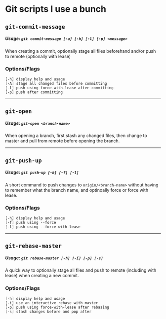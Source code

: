 # Git scripts I use a bunch

## `git-commit-message`
##### Usage:  `git commit-message [-a] [-h] [-l] [-p] <message>`

When creating a commit, optionally stage all files beforehand and/or push to remote (optionally with lease)

### Options/Flags
```
[-h] display help and usage
[-A] stage all changed files before committing
[-l] push using force-with-lease after committing
[-p] push after committing
```

---

## `git-open`
##### Usage:  `git-open <branch-name>`

When opening a branch, first stash any changed files, then change to master and pull from remote before opening the branch.

---

## `git-push-up`
##### Usage:  `git push-up [-h] [-f] [-l]`

A short command to push changes to `origin/<branch-name>` without having to remember what the branch name, and optinoally force or force with lease.

### Options/Flags
```
[-h] display help and usage
[-f] push using --force
[-l] push using --force-with-lease
```

---

## `git-rebase-master`
##### Usage:  `git rebase-master [-h] [-i] [-p] [-s]`

A quick way to optionally stage all files and push to remote (including with lease) when creating a new commit.

### Options/Flags
```
[-h] display help and usage
[-i] use an interactive rebase with master
[-p] push using force-with-lease after rebasing
[-s] stash changes before and pop after
```